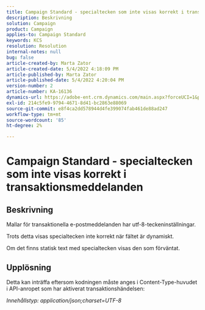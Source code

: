 ```yaml
---
title: Campaign Standard - specialtecken som inte visas korrekt i transaktionsmeddelanden
description: Beskrivning
solution: Campaign
product: Campaign
applies-to: Campaign Standard
keywords: KCS
resolution: Resolution
internal-notes: null
bug: false
article-created-by: Marta Zator
article-created-date: 5/4/2022 4:18:09 PM
article-published-by: Marta Zator
article-published-date: 5/4/2022 4:20:04 PM
version-number: 2
article-number: KA-16136
dynamics-url: https://adobe-ent.crm.dynamics.com/main.aspx?forceUCI=1&pagetype=entityrecord&etn=knowledgearticle&id=5e5514c7-c5cb-ec11-a7b5-6045bd00d4f5
exl-id: 214c5fe9-9794-4671-8d41-bc2863e88069
source-git-commit: e8f4ca2dd578944d4fe399074fab461de88ad247
workflow-type: tm+mt
source-wordcount: '85'
ht-degree: 2%

---
```


# Campaign Standard - specialtecken som inte visas korrekt i transaktionsmeddelanden

## Beskrivning


Mallar för transaktionella e-postmeddelanden har utf-8-teckeninställningar.

Trots detta visas specialtecken inte korrekt när fältet är dynamiskt.

Om det finns statisk text med specialtecken visas den som förväntat.


## Upplösning


Detta kan inträffa eftersom kodningen måste anges i Content-Type-huvudet i API-anropet som har aktiverat transaktionshändelsen:

*Innehållstyp: application/json;charset=UTF-8*
